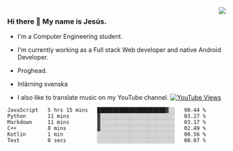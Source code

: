 <img align='right' src="https://github-readme-stats.vercel.app/api/top-langs/?username=JesusJimenezG&layout=compact&theme=dracula">

### Hi there 👋 My name is Jesús.
- I'm a Computer Engineering student.
- I'm currently working as a Full stack Web developer and native Android Developer.

- Proghead.
- Inlärning svenska
- I also like to translate music on my YouTube channel. [![YouTube Views](https://img.shields.io/youtube/channel/views/UCWnlcC4_sV9Imcy9ysQpxHA?style=social)](https://www.youtube.com/channel/UCWnlcC4_sV9Imcy9ysQpxHA)

<!--START_SECTION:waka-->

```text
JavaScript   5 hrs 15 mins   ██████████████████████▓░░   90.44 %
Python       11 mins         ▓░░░░░░░░░░░░░░░░░░░░░░░░   03.27 %
Markdown     11 mins         ▓░░░░░░░░░░░░░░░░░░░░░░░░   03.17 %
C++          8 mins          ▓░░░░░░░░░░░░░░░░░░░░░░░░   02.49 %
Kotlin       1 min           ░░░░░░░░░░░░░░░░░░░░░░░░░   00.56 %
Text         0 secs          ░░░░░░░░░░░░░░░░░░░░░░░░░   00.07 %
```

<!--END_SECTION:waka-->

<!--
**JesusJimenezG/JesusJimenezG** is a ✨ _special_ ✨ repository because its `README.md` (this file) appears on your GitHub profile.

Here are some ideas to get you started:

- 🔭 I’m currently working on ...
- 🌱 I’m currently learning ...
- 👯 I’m looking to collaborate on ...
- 🤔 I’m looking for help with ...
- 💬 Ask me about ...
- 📫 How to reach me: ...
- 😄 Pronouns: ...
- ⚡ Fun fact: ...
-->
